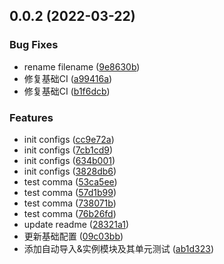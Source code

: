 ## 0.0.2 (2022-03-22)


### Bug Fixes

* rename filename ([9e8630b](https://github.com/overscore-team/overscore/commit/9e8630b65185463cfc1b43fd77f67b3714cd8efe))
* 修复基础CI ([a99416a](https://github.com/overscore-team/overscore/commit/a99416a78121fb07eaf6089985a019f1b1ee2036))
* 修复基础CI ([b1f6dcb](https://github.com/overscore-team/overscore/commit/b1f6dcb78b1ac699b1a462155820536f007a9237))


### Features

* init configs ([cc9e72a](https://github.com/overscore-team/overscore/commit/cc9e72aace342d6634e4adeaf48c5d8eced5fa22))
* init configs ([7cb1cd9](https://github.com/overscore-team/overscore/commit/7cb1cd9bc6d91f5567c40034bd4cd2776ba3925a))
* init configs ([634b001](https://github.com/overscore-team/overscore/commit/634b001206e1ab678d1c82313fbd0ba154be8522))
* init configs ([3828db6](https://github.com/overscore-team/overscore/commit/3828db6586b637bb46821b9bbedf6a92f23405c9))
* test comma ([53ca5ee](https://github.com/overscore-team/overscore/commit/53ca5ee4ace8fa4e1a93d8bbebc79a152eb2f559))
* test comma ([57d1b99](https://github.com/overscore-team/overscore/commit/57d1b9989fc5300f2865cadf50574ac9c225f1e8))
* test comma ([738071b](https://github.com/overscore-team/overscore/commit/738071b91b01d1a164bd94998e8a041fa32c61c1))
* test comma ([76b26fd](https://github.com/overscore-team/overscore/commit/76b26fd338834714d405ec717010219e266430c5))
* update readme ([28321a1](https://github.com/overscore-team/overscore/commit/28321a1a3b3dbb21644363119e1b7094fa029864))
* 更新基础配置 ([09c03bb](https://github.com/overscore-team/overscore/commit/09c03bbb7cb228cd68bcbcb6d1c74ade3cdf28ca))
* 添加自动导入&实例模块及其单元测试 ([ab1d323](https://github.com/overscore-team/overscore/commit/ab1d323e44413d18004a17e03cc9abc67f1f1860))



